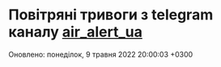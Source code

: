 # Повітряні тривоги з telegram каналу [air_alert_ua](https://t.me/air_alert_ua)

Оновлено:
понеділок, 9 травня 2022 20:00:03 +0300
